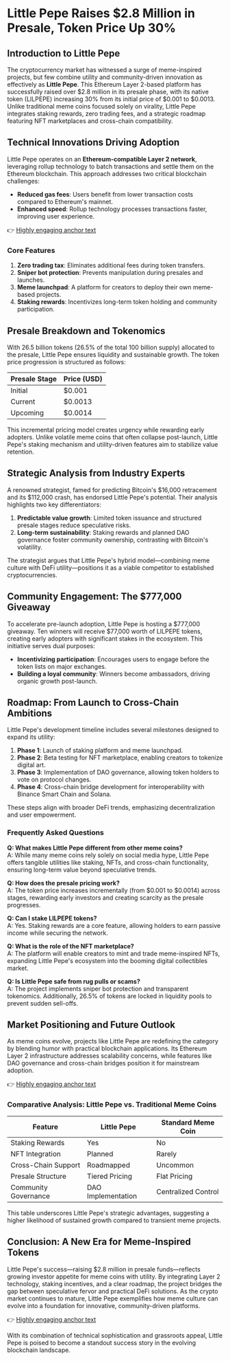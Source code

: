 # Little Pepe Raises $2.8 Million in Presale, Token Price Up 30%

## Introduction to Little Pepe  
The cryptocurrency market has witnessed a surge of meme-inspired projects, but few combine utility and community-driven innovation as effectively as **Little Pepe**. This Ethereum Layer 2-based platform has successfully raised over $2.8 million in its presale phase, with its native token (LILPEPE) increasing 30% from its initial price of $0.001 to $0.0013. Unlike traditional meme coins focused solely on virality, Little Pepe integrates staking rewards, zero trading fees, and a strategic roadmap featuring NFT marketplaces and cross-chain compatibility.  

## Technical Innovations Driving Adoption  
Little Pepe operates on an **Ethereum-compatible Layer 2 network**, leveraging rollup technology to batch transactions and settle them on the Ethereum blockchain. This approach addresses two critical blockchain challenges:  

- **Reduced gas fees**: Users benefit from lower transaction costs compared to Ethereum's mainnet.  
- **Enhanced speed**: Rollup technology processes transactions faster, improving user experience.  

👉 [Highly engaging anchor text](https://bit.ly/okx-bonus)  

### Core Features  
1. **Zero trading tax**: Eliminates additional fees during token transfers.  
2. **Sniper bot protection**: Prevents manipulation during presales and launches.  
3. **Meme launchpad**: A platform for creators to deploy their own meme-based projects.  
4. **Staking rewards**: Incentivizes long-term token holding and community participation.  

## Presale Breakdown and Tokenomics  
With 26.5 billion tokens (26.5% of the total 100 billion supply) allocated to the presale, Little Pepe ensures liquidity and sustainable growth. The token price progression is structured as follows:  

| Presale Stage | Price (USD) |  
|---------------|-------------|  
| Initial       | $0.001      |  
| Current       | $0.0013     |  
| Upcoming      | $0.0014     |  

This incremental pricing model creates urgency while rewarding early adopters. Unlike volatile meme coins that often collapse post-launch, Little Pepe's staking mechanism and utility-driven features aim to stabilize value retention.  

## Strategic Analysis from Industry Experts  
A renowned strategist, famed for predicting Bitcoin's $16,000 retracement and its $112,000 crash, has endorsed Little Pepe's potential. Their analysis highlights two key differentiators:  

1. **Predictable value growth**: Limited token issuance and structured presale stages reduce speculative risks.  
2. **Long-term sustainability**: Staking rewards and planned DAO governance foster community ownership, contrasting with Bitcoin's volatility.  

The strategist argues that Little Pepe's hybrid model—combining meme culture with DeFi utility—positions it as a viable competitor to established cryptocurrencies.  

## Community Engagement: The $777,000 Giveaway  
To accelerate pre-launch adoption, Little Pepe is hosting a $777,000 giveaway. Ten winners will receive $77,000 worth of LILPEPE tokens, creating early adopters with significant stakes in the ecosystem. This initiative serves dual purposes:  

- **Incentivizing participation**: Encourages users to engage before the token lists on major exchanges.  
- **Building a loyal community**: Winners become ambassadors, driving organic growth post-launch.  

## Roadmap: From Launch to Cross-Chain Ambitions  
Little Pepe's development timeline includes several milestones designed to expand its utility:  

1. **Phase 1**: Launch of staking platform and meme launchpad.  
2. **Phase 2**: Beta testing for NFT marketplace, enabling creators to tokenize digital art.  
3. **Phase 3**: Implementation of DAO governance, allowing token holders to vote on protocol changes.  
4. **Phase 4**: Cross-chain bridge development for interoperability with Binance Smart Chain and Solana.  

These steps align with broader DeFi trends, emphasizing decentralization and user empowerment.  

### Frequently Asked Questions  

**Q: What makes Little Pepe different from other meme coins?**  
A: While many meme coins rely solely on social media hype, Little Pepe offers tangible utilities like staking, NFTs, and cross-chain functionality, ensuring long-term value beyond speculative trends.  

**Q: How does the presale pricing work?**  
A: The token price increases incrementally (from $0.001 to $0.0014) across stages, rewarding early investors and creating scarcity as the presale progresses.  

**Q: Can I stake LILPEPE tokens?**  
A: Yes. Staking rewards are a core feature, allowing holders to earn passive income while securing the network.  

**Q: What is the role of the NFT marketplace?**  
A: The platform will enable creators to mint and trade meme-inspired NFTs, expanding Little Pepe's ecosystem into the booming digital collectibles market.  

**Q: Is Little Pepe safe from rug pulls or scams?**  
A: The project implements sniper bot protection and transparent tokenomics. Additionally, 26.5% of tokens are locked in liquidity pools to prevent sudden sell-offs.  

## Market Positioning and Future Outlook  
As meme coins evolve, projects like Little Pepe are redefining the category by blending humor with practical blockchain applications. Its Ethereum Layer 2 infrastructure addresses scalability concerns, while features like DAO governance and cross-chain bridges position it for mainstream adoption.  

👉 [Highly engaging anchor text](https://bit.ly/okx-bonus)  

### Comparative Analysis: Little Pepe vs. Traditional Meme Coins  

| Feature               | Little Pepe          | Standard Meme Coin    |  
|-----------------------|----------------------|-----------------------|  
| Staking Rewards       | Yes                  | No                    |  
| NFT Integration       | Planned              | Rarely                |  
| Cross-Chain Support   | Roadmapped           | Uncommon              |  
| Presale Structure     | Tiered Pricing       | Flat Pricing          |  
| Community Governance  | DAO Implementation   | Centralized Control   |  

This table underscores Little Pepe's strategic advantages, suggesting a higher likelihood of sustained growth compared to transient meme projects.  

## Conclusion: A New Era for Meme-Inspired Tokens  
Little Pepe's success—raising $2.8 million in presale funds—reflects growing investor appetite for meme coins with utility. By integrating Layer 2 technology, staking incentives, and a clear roadmap, the project bridges the gap between speculative fervor and practical DeFi solutions. As the crypto market continues to mature, Little Pepe exemplifies how meme culture can evolve into a foundation for innovative, community-driven platforms.  

👉 [Highly engaging anchor text](https://bit.ly/okx-bonus)  

With its combination of technical sophistication and grassroots appeal, Little Pepe is poised to become a standout success story in the evolving blockchain landscape.